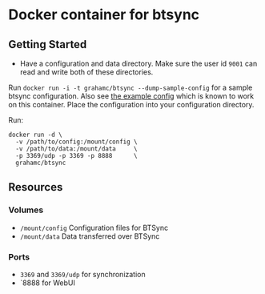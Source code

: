 # Docker container for btsync

## Getting Started

 - Have a configuration and data directory. Make sure the user id `9001` can
   read and write both of these directories.

Run `docker run -i -t grahamc/btsync --dump-sample-config` for a sample btsync
configuration. Also see [the example config](./example.conf) which is known to
work on this container. Place the configuration into your configuration
directory.

Run:
```shell
docker run -d \
  -v /path/to/config:/mount/config \
  -v /path/to/data:/mount/data     \
  -p 3369/udp -p 3369 -p 8888      \
  grahamc/btsync
```

## Resources
### Volumes
 - `/mount/config` Configuration files for BTSync
 - `/mount/data` Data transferred over BTSync

### Ports
 - `3369` and `3369/udp` for synchronization
 - `8888 for WebUI

